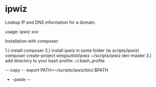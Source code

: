 ipwiz
=====

Lookup IP and DNS information for a domain.

usage: ipwiz xxx

Installation with composer:

1.) install composer
2.) install ipwiz in some folder (ie scripts/ipwiz)
composer create-project wingsuitist/ipwiz ~/scripts/ipwiz dev-master
3.) add directory to your bash profile:
~/.bash_profile

-- copy --
export PATH=~/scripts/ipwiz/bin/:$PATH
- -paste --
